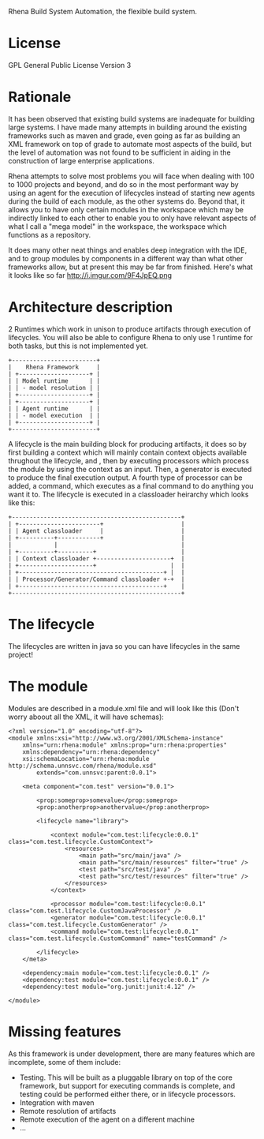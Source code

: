 Rhena Build System Automation, the flexible build system.

# License
GPL General Public License Version 3

# Rationale
It has been observed that existing build systems are inadequate for building large systems. I have made many attempts in building around the existing frameworks such as maven and grade, even going as far as building an XML framework on top of grade to automate most aspects of the build, but the level of automation was not found to be sufficient in aiding in the construction of large enterprise applications.

Rhena attempts to solve most problems you will face when dealing with 100 to 1000 projects and beyond, and do so in the most performant way by using an agent for the execution of lifecycles instead of starting new agents during the build of each module, as the other systems do. Beyond that, it allows you to have only certain modules in the workspace which may be indirectly linked to each other to enable you to only have relevant aspects of what I call a "mega model" in the workspace, the workspace which functions as a repository.

It does many other neat things and enables deep integration with the IDE, and to group modules by components in a different way than what other frameworks allow, but at present this may be far from finished. Here's what it looks like so far http://i.imgur.com/9F4JpEQ.png

# Architecture description
2 Runtimes which work in unison to produce artifacts through execution of lifecycles. You will also be able to configure Rhena to only use 1 runtime for both tasks, but this is not implemented yet.
```
+------------------------+
|    Rhena Framework     |
| +--------------------+ |
| | Model runtime      | |
| | - model resolution | |
| +--------------------+ |
| +--------------------+ |
| | Agent runtime      | |
| | - model execution  | |
| +--------------------+ |
+------------------------+
```

A lifecycle is the main building block for producing artifacts, it does so by first building a context which will mainly contain context objects available thrughout the lifecycle, and , then by executing processors which process the module by using the context as an input. Then, a generator is executed to produce the final execution output.
A fourth type of processor can be added, a command, which executes as a final command to do anything you want it to.
The lifecycle is executed in a classloader heirarchy which looks like this:
```
+------------------------------------------------+
| +-----------------------+                      |
| | Agent classloader     |                      |
| +----------+------------+                      |
|            |                                   |
| +----------+----------+                        |
| | Context classloader +---------------------+  |
| +---------------------+                     |  |
| +-----------------------------------------+ |  |
| | Processor/Generator/Command classloader +-+  |
| +-----------------------------------------+    |
+------------------------------------------------+
```

# The lifecycle
The lifecycles are written in java so you can have lifecycles in the same project!

# The module
Modules are described in a module.xml file and will look like this (Don't worry aboout all the XML, it will have schemas):
```
<?xml version="1.0" encoding="utf-8"?>
<module xmlns:xsi="http://www.w3.org/2001/XMLSchema-instance"
	xmlns="urn:rhena:module" xmlns:prop="urn:rhena:properties"
	xmlns:dependency="urn:rhena:dependency"
	xsi:schemaLocation="urn:rhena:module http://schema.unnsvc.com/rhena/module.xsd"
        extends="com.unnsvc:parent:0.0.1">

	<meta component="com.test" version="0.0.1">

		<prop:someprop>somevalue</prop:someprop>
		<prop:anotherprop>anothervalue</prop:anotherprop>

		<lifecycle name="library">

			<context module="com.test:lifecycle:0.0.1" class="com.test.lifecycle.CustomContext">
				<resources>
					<main path="src/main/java" />
					<main path="src/main/resources" filter="true" />
					<test path="src/test/java" />
					<test path="src/test/resources" filter="true" />
				</resources>
			</context> 
    
			<processor module="com.test:lifecycle:0.0.1" class="com.test.lifecycle.CustomJavaProcessor" />
			<generator module="com.test:lifecycle:0.0.1" class="com.test.lifecycle.CustomGenerator" />
			<command module="com.test:lifecycle:0.0.1" class="com.test.lifecycle.CustomCommand" name="testCommand" />

		</lifecycle>
	</meta>

	<dependency:main module="com.test:lifecycle:0.0.1" />
	<dependency:test module="com.test:lifecycle:0.0.1" />
	<dependency:test module="org.junit:junit:4.12" />

</module>
```



# Missing features
As this framework is under development, there are many features which are incomplete, some of them include:
- Testing. This will be built as a pluggable library on top of the core framework, but support for executing commands is complete, and testing could be performed either there, or in lifecycle processors.
- Integration with maven
- Remote resolution of artifacts
- Remote execution of the agent on a different machine
- ...

